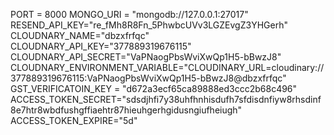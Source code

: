 PORT = 8000
MONGO_URI = "mongodb://127.0.0.1:27017"
RESEND_API_KEY="re_fMh8R8Fn_5PhwbcUVv3LGZEvgZ3YHGerh"
CLOUDNARY_NAME="dbzxfrfqc"
CLOUDNARY_API_KEY="377889319676115"
CLOUDNARY_API_SECRET="VaPNaogPbsWviXwQp1H5-bBwzJ8"
CLOUDNARY_ENVIRONMENT_VARIABLE="CLOUDINARY_URL=cloudinary://377889319676115:VaPNaogPbsWviXwQp1H5-bBwzJ8@dbzxfrfqc"
GST_VERIFICATOIN_KEY = "d672a3ecf65ca89888ed3ccc2b68c496"
ACCESS_TOKEN_SECRET="sdsdjhfi7y38uhfhnhisdufh7sfdisdnfiyw8rhsdinf8e7htr8wbdfushgffiaehtr87hieuhgerhgidusngiufheiugh"
ACCESS_TOKEN_EXPIRE="5d"